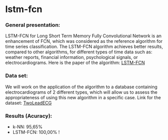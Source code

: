 # lstm-fcn

### General presentation:
LSTM-FCN for Long Short Term Memory Fully Convolutional Network is an enhancement of FCN, which was considered as the reference algorithm for time series classification. The LSTM-FCN algorithm achieves better results, compared to other algorithms, for different types of time data such as: weather reports, financial information, psychological signals, or electrocardiograms. Here is the paper of the algorithm: [LSTM-FCN](https://ieeexplore.ieee.org/stamp/stamp.jsp?tp=&arnumber=8141873)

### Data set:
We will work on the application of the algorithm to a database containing electrocardiograms of 2 different types, which will allow us to assess the appropriateness of using this new algorithm in a specific case.
Link for the dataset: [TwoLeadECG](http://timeseriesclassification.com/description.php?Dataset=TwoLeadECG)

### Results (Acuracy):
- k-NN: 95,65% 
- LSTM-FCN: 100,00% !
